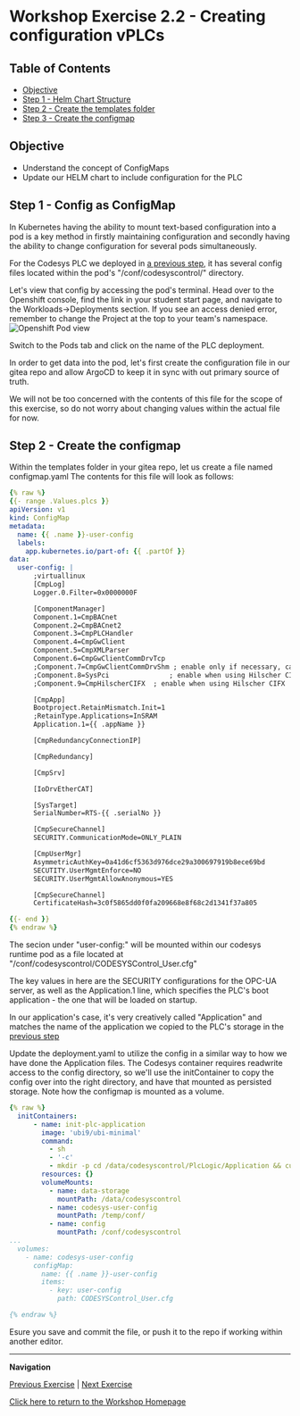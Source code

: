 # Workshop Exercise 2.2 -  Creating configuration vPLCs

## Table of Contents

* [Objective](#objective)
* [Step 1 - Helm Chart Structure](#step-1---config-as-configmap)
* [Step 2 - Create the templates folder](#step-2---create-the-configmap)
* [Step 3 - Create the configmap](#step-3---create-the-configmap)

## Objective

* Understand the concept of ConfigMaps
* Update our HELM chart to include configuration for the PLC

## Step 1 - Config as ConfigMap
In Kubernetes having the ability to mount text-based configuration into a pod is a key method in firstly maintaining configuration and secondly having the ability to change configuration for several pods simultaneously.

For the Codesys PLC we deployed in [a previous step](../1.3-adding-deployment-template/), it has several config files located within the pod's "/conf/codesyscontrol/" directory.

Let's view that config by accessing the pod's terminal. Head over to the Openshift console, find the link in your student start page, and navigate to the Workloads->Deployments section. If you see an access denied error, remember to change the Project at the top to your team's namespace. 
![Openshift Pod view](../images/ocp-deployment-view.png)

Switch to the Pods tab and click on the name of the PLC deployment.


In order to get data into the pod, let's first create the configuration file in our gitea repo and allow ArgoCD to keep it in sync with out primary source of truth.

We will not be too concerned with the contents of this file for the scope of this exercise, so do not worry about changing values within the actual file for now.


## Step 2 - Create the configmap
Within the templates folder in your gitea repo, let us create a file named configmap.yaml
The contents for this file will look as follows:

```yaml
{% raw %}
{{- range .Values.plcs }}
apiVersion: v1
kind: ConfigMap
metadata:
  name: {{ .name }}-user-config
  labels:
    app.kubernetes.io/part-of: {{ .partOf }}
data: 
  user-config: |
      ;virtuallinux
      [CmpLog]
      Logger.0.Filter=0x0000000F

      [ComponentManager]
      Component.1=CmpBACnet
      Component.2=CmpBACnet2
      Component.3=CmpPLCHandler
      Component.4=CmpGwClient
      Component.5=CmpXMLParser
      Component.6=CmpGwClientCommDrvTcp
      ;Component.7=CmpGwClientCommDrvShm ; enable only if necessary, can result in higher cpu load
      ;Component.8=SysPci				; enable when using Hilscher CIFX
      ;Component.9=CmpHilscherCIFX	; enable when using Hilscher CIFX

      [CmpApp]
      Bootproject.RetainMismatch.Init=1
      ;RetainType.Applications=InSRAM
      Application.1={{ .appName }}

      [CmpRedundancyConnectionIP]

      [CmpRedundancy]

      [CmpSrv]

      [IoDrvEtherCAT]

      [SysTarget]
      SerialNumber=RTS-{{ .serialNo }}

      [CmpSecureChannel]
      SECURITY.CommunicationMode=ONLY_PLAIN

      [CmpUserMgr]
      AsymmetricAuthKey=0a41d6cf5363d976dce29a300697919b8ece69bd
      SECUTITY.UserMgmtEnforce=NO
      SECURITY.UserMgmtAllowAnonymous=YES

      [CmpSecureChannel]
      CertificateHash=3c0f5865dd0f0fa209668e8f68c2d1341f37a805

{{- end }}
{% endraw %}
```

The secion under "user-config:" will be mounted within our codesys runtime pod as a file located at "/conf/codesyscontrol/CODESYSControl_User.cfg"

The key values in here are the SECURITY configurations for the OPC-UA server, as well as the Application.1 line, which specifies the PLC's boot application - the one that will be loaded on startup.

In our application's case, it's very creatively called "Application" and matches the name of the application we copied to the PLC's storage in the [previous step](../2.1-deploying-plc-application/)

Update the deployment.yaml to utilize the config in a similar way to how we have done the Application files.
The Codesys container requires readwrite access to the config directory, so we'll use the initContainer to copy the config over into the right directory, and have that mounted as persisted storage.
Note how the configmap is mounted as a volume.

```yaml
{% raw %}
  initContainers:
      - name: init-plc-application
        image: 'ubi9/ubi-minimal'
        command:
          - sh
          - '-c'
          - mkdir -p cd /data/codesyscontrol/PlcLogic/Application && curl -O {{ .appUrl }}/Application.app && curl -O {{ .appUrl }}/Application.crc && cp -f /temp/conf/CODESYSControl_User.cfg /conf/codesyscontrol/ && 
        resources: {}
        volumeMounts:
          - name: data-storage
            mountPath: /data/codesyscontrol
          - name: codesys-user-config
            mountPath: /temp/conf/
          - name: config
            mountPath: /conf/codesyscontrol
...
  volumes:
    - name: codesys-user-config
      configMap:
        name: {{ .name }}-user-config
        items:
          - key: user-config
            path: CODESYSControl_User.cfg

{% endraw %}
```

Esure you save and commit the file, or push it to the repo if working within another editor.


---
**Navigation**

[Previous Exercise](../2.1-deploying-plc-application/) | [Next Exercise](../3.1-accessing-data-from-plc/)

[Click here to return to the Workshop Homepage](../../README.md)


